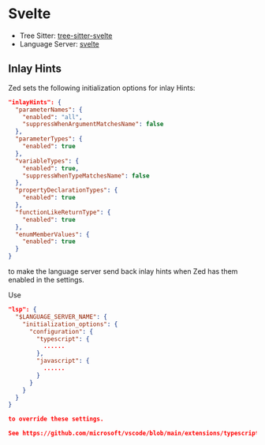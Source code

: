 # Svelte

- Tree Sitter: [tree-sitter-svelte](https://github.com/Himujjal/tree-sitter-svelte)
- Language Server: [svelte](https://github.com/sveltejs/language-tools/tree/master/packages/language-server)

## Inlay Hints

Zed sets the following initialization options for inlay Hints:

```json
"inlayHints": {
  "parameterNames": {
    "enabled": "all",
    "suppressWhenArgumentMatchesName": false
  },
  "parameterTypes": {
    "enabled": true
  },
  "variableTypes": {
    "enabled": true,
    "suppressWhenTypeMatchesName": false
  },
  "propertyDeclarationTypes": {
    "enabled": true
  },
  "functionLikeReturnType": {
    "enabled": true
  },
  "enumMemberValues": {
    "enabled": true
  }
}
```

to make the language server send back inlay hints when Zed has them enabled in the settings.

Use

```json
"lsp": {
  "$LANGUAGE_SERVER_NAME": {
    "initialization_options": {
      "configuration": {
        "typescript": {
          ......
        },
        "javascript": {
          ......
        }
      }
    }
  }
}

to override these settings.

See https://github.com/microsoft/vscode/blob/main/extensions/typescript-language-features/package.json for more information.
```
